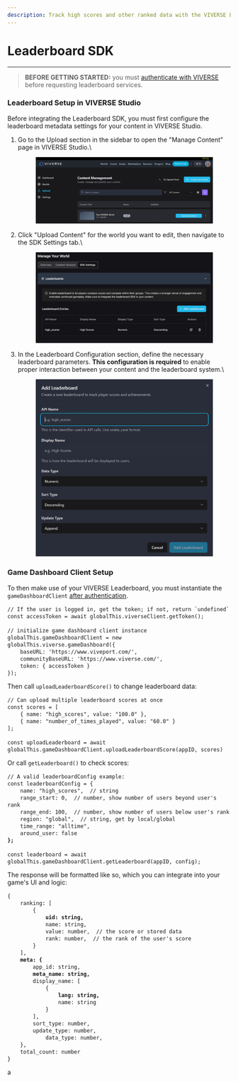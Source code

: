 ```yaml
---
description: Track high scores and other ranked data with the VIVERSE Leaderboard SDK
---
```


# Leaderboard SDK



***

> **BEFORE GETTING STARTED:** you must [authenticate with VIVERSE](developer-tools/login-and-authentication-for-the-sdk.md) before requesting leaderboard services.

### Leaderboard Setup in VIVERSE Studio

Before integrating the Leaderboard SDK, you must first configure the leaderboard metadata settings for your content
&#x20;in VIVERSE Studio.

1.  Go to the Upload section in the sidebar to open the "Manage Content" page in VIVERSE Studio.\


    <figure><img src=".gitbook/assets/image (726).png" alt=""><figcaption></figcaption></figure>
2.  Click "Upload Content" for the world you want to edit, then navigate to the SDK Settings tab.\


    <figure><img src=".gitbook/assets/image (724).png" alt=""><figcaption></figcaption></figure>
3.  In the Leaderboard Configuration section, define the necessary leaderboard parameters. **This configuration is required** to enable proper interaction between your content and the leaderboard
    &#x20;system.\


    <figure><img src=".gitbook/assets/image (725).png" alt=""><figcaption></figcaption></figure>

### Game Dashboard Client Setup

To then make use of your VIVERSE Leaderboard, you must instantiate the `gameDashboardClient` [after authentication](developer-tools/login-and-authentication-for-the-sdk.md).

```
// If the user is logged in, get the token; if not, return `undefined`
const accessToken = await globalThis.viverseClient.getToken();

// initialize game dashboard client instance
globalThis.gameDashboardClient = new globalThis.viverse.gameDashboard({
    baseURL: 'https://www.viveport.com/',
    communityBaseURL: 'https://www.viverse.com/',
    token: { accessToken }
});
```

&#x20;Then call `uploadLeaderboardScore()` to change leaderboard data:

```
// Can upload multiple leaderboard scores at once
const scores = [
    { name: "high_scores", value: "100.0" },
    { name: "number_of_times_played", value: "60.0" }
];

const uploadLeaderboard = await globalThis.gameDashboardClient.uploadLeaderboardScore(appID, scores)
```

Or call `getLeaderboard()` to check scores:

<pre><code>// A valid leaderboardConfig example:
const leaderboardConfig = {
    name: "high_scores",  // string
    range_start: 0,  // number, show number of users beyond user's rank
    range_end: 100,  // number, show number of users below user's rank
    region: "global",  // string, get by local/global
    time_range: "alltime",
    around_user: false
<strong>};
</strong>
const leaderboard = await globalThis.gameDashboardClient.getLeaderboard(appID, config);
</code></pre>

The response will be formatted like so, which you can integrate into your game's UI and logic:

<pre class="language-javascript"><code class="lang-javascript">{
    ranking: [
        {
<strong>            uid: string,
</strong>            name: string,
            value: number,  // the score or stored data
            rank: number,  // the rank of the user's score
        }
    ],
<strong>    meta: {
</strong>        app_id: string,
<strong>        meta_name: string,
</strong>        display_name: [
            {
<strong>                lang: string,
</strong>                name: string
            }
        ],
        sort_type: number,
        update_type: number,
            data_type: number,
    },
    total_count: number
}
</code></pre>

a
